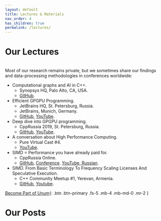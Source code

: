 ```yaml
---
layout: default
title: Lectures & Materials
nav_order: 4
has_children: true
permalink: /lectures/
---
```


# Our Lectures

<br/>
Most of our research remains private, but we sometimes share our findings and data-processing methodologies in conferences worldwide:

* Computational graphs and AI in C++.
  * Synopsys HQ, Palo Alto, CA, USA.
  * [GitHub](https://github.com/ashvardanian/NeuralSTL).
* Efficient GPGPU Programming.
  * JetBrains HQ, St. Petersburg, Russia.
  * JetBrains, Munich, Germany.
  * [GitHub](https://github.com/ashvardanian/SandboxGPUs), [YouTube](https://youtu.be/BUtHOftDm_Y).
* Deep dive into GPGPU programming.
  * CppRussia 2019, St. Petersburg, Russia.
  * [GitHub](https://github.com/ashvardanian/SandboxGPUs), [YouTube](https://youtu.be/AA4RI6o0h1U).
* A conversation about High Performance Computing.
  * Pure Virtual Cast #4.
  * [YouTube](https://youtu.be/dCdBFB4LDjw).
* SIMD = Performance you have already paid for.
  * CppRussia Online.
  * [GitHub](https://github.com/ashvardanian/CppBenchSubstrSearch), [Conference](https://cppconf-piter.ru/en/2020/spb/talks/23g3egeumhe3p4fd66pbar/?fbclid=IwAR26hl3tEhw1os0J6oLzsVPTOAuSGkZIMzwq689tEq8NH5_V7b3MHV8f_zU). [YouTube, Russian]().
* SIMD. From Basic Terminology To Frequency Scaling Licenses And Speculative Execution.
  * C++ Community Meetup #1, Yerevan, Armenia.
  * [GitHub](https://github.com/ashvardanian/CppBenchSubstrSearch), [Youtube](https://youtu.be/ft51yJ9mDcc?t=140).

[Become Part of Unum](/jobs){: .btn .btn-primary .fs-5 .mb-4 .mb-md-0 .mr-2 }

# Our Posts
